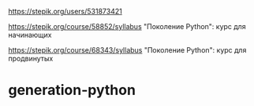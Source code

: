 https://stepik.org/users/531873421

https://stepik.org/course/58852/syllabus
"Поколение Python": курс для начинающих

https://stepik.org/course/68343/syllabus
"Поколение Python": курс для продвинутых
# generation-python
